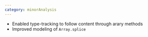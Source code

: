 ```yaml
---
category: minorAnalysis
---
```

* Enabled type-tracking to follow content through arary methods
* Improved modeling of `Array.splice`
